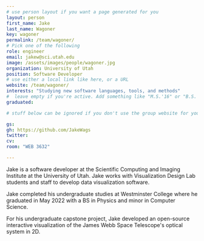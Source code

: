 ```yaml
---
# use person layout if you want a page generated for you
layout: person
first_name: Jake
last_name: Wagoner
key: wagoner
permalink: /team/wagoner/
# Pick one of the following
role: engineer
email: jakew@sci.utah.edu
image: /assets/images/people/wagoner.jpg
organization: University of Utah
position: Software Developer
# use either a local link like here, or a URL
website: /team/wagoner/
interests: "Studying new software languages, tools, and methods"
#  leave empty if you're active. Add something like "M.S.'16" or "B.S.'17" if you got a degree while at VDL. Add "N" if you left VDS before you got a degree.
graduated: 

# stuff below can be ignored if you don't use the group website for your private website

gs: 
gh: https://github.com/JakeWags
twitter:
cv:
room: "WEB 3632"

---
```


Jake is a software developer at the Scientific Computing and Imaging Institute at the University of Utah. Jake works with Visualization Design Lab students and staff to develop data visualization software.

Jake completed his undergraduate studies at Westminster College where he graduated in May 2022 with a BS in Physics and minor in Computer Science.

For his undergraduate capstone project, Jake developed an open-source interactive visualization of the James Webb Space Telescope's optical system in 2D.